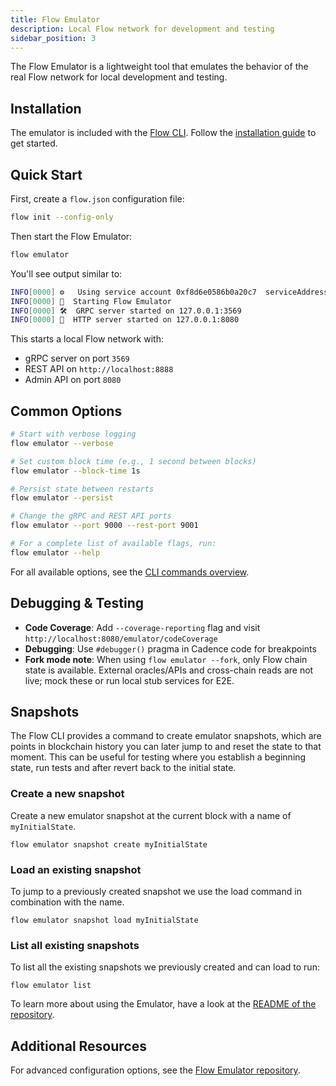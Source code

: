 ```yaml
---
title: Flow Emulator
description: Local Flow network for development and testing
sidebar_position: 3
---
```


The Flow Emulator is a lightweight tool that emulates the behavior of the real Flow network for local development and testing.

## Installation

The emulator is included with the [Flow CLI](../flow-cli/index.md). Follow the [installation guide](../flow-cli/install.md) to get started.

## Quick Start

First, create a `flow.json` configuration file:

```bash
flow init --config-only
```

Then start the Flow Emulator:

```bash
flow emulator
```

You'll see output similar to:

```bash
INFO[0000] ⚙️   Using service account 0xf8d6e0586b0a20c7  serviceAddress=f8d6e0586b0a20c7 ...
INFO[0000] 🌱  Starting Flow Emulator
INFO[0000] 🛠  GRPC server started on 127.0.0.1:3569
INFO[0000] 📡  HTTP server started on 127.0.0.1:8080
```

This starts a local Flow network with:

- gRPC server on port `3569`
- REST API on `http://localhost:8888`
- Admin API on port `8080`

## Common Options

```bash
# Start with verbose logging
flow emulator --verbose

# Set custom block time (e.g., 1 second between blocks)
flow emulator --block-time 1s

# Persist state between restarts
flow emulator --persist

# Change the gRPC and REST API ports
flow emulator --port 9000 --rest-port 9001

# For a complete list of available flags, run:
flow emulator --help
```

For all available options, see the [CLI commands overview](../flow-cli/index.md).

## Debugging & Testing

- **Code Coverage**: Add `--coverage-reporting` flag and visit `http://localhost:8080/emulator/codeCoverage`
- **Debugging**: Use `#debugger()` pragma in Cadence code for breakpoints
- **Fork mode note**: When using `flow emulator --fork`, only Flow chain state is available. External oracles/APIs and cross-chain reads are not live; mock these or run local stub services for E2E.

## Snapshots

The Flow CLI provides a command to create emulator snapshots, which are points in blockchain history you can later jump to and reset the state to that moment. This can be useful for testing where you establish a beginning state, run tests and after revert back to the initial state.

### Create a new snapshot

Create a new emulator snapshot at the current block with a name of `myInitialState`.

```shell
flow emulator snapshot create myInitialState
```

### Load an existing snapshot

To jump to a previously created snapshot we use the load command in combination with the name.

```shell
flow emulator snapshot load myInitialState
```

### List all existing snapshots

To list all the existing snapshots we previously created and can load to run:

```shell
flow emulator list
```

To learn more about using the Emulator, have a look at the [README of the repository](https://github.com/onflow/flow-emulator).

## Additional Resources

For advanced configuration options, see the [Flow Emulator repository](https://github.com/onflow/flow-emulator/).
